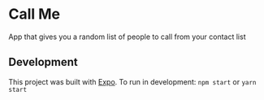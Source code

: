 # Call Me
App that gives you a random list of people to call from your contact list

## Development
This project was built with [Expo](https://expo.io/). To run in development:
`npm start` or `yarn start`